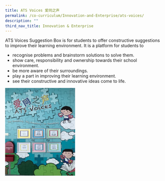 ```yaml
---
title: ATS Voices 爱同之声
permalink: /co-curriculum/Innovation-and-Enterprise/ats-voices/
description: ""
third_nav_title: Innovation & Enterprise
---
```

ATS Voices Suggestion Box is for students to offer constructive suggestions to improve their learning environment. It is a platform for students to

* recognise problems and brainstorm solutions to solve them.
* show care, responsibility and ownership towards their school environment.
* be more aware of their surroundings.
* play a part in improving their learning environment.
* see their constructive and innovative ideas come to life.

<img src="/images/atSVOICES.jpeg" 
     style="width:45%">
